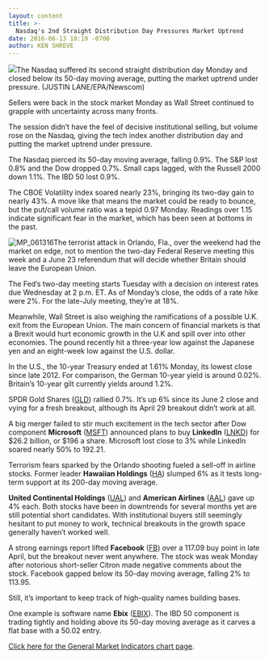 ```yaml
---
layout: content
title: >-
  Nasdaq's 2nd Straight Distribution Day Pressures Market Uptrend
date: 2016-06-13 18:19 -0700
author: KEN SHREVE
---
```






![](https://www.investors.com/wp-content/uploads/2016/06/BIGPIC-061316-newscom-1.jpg)The Nasdaq suffered its second straight distribution day Monday and closed below its 50-day moving average, putting the market uptrend under pressure. (JUSTIN LANE/EPA/Newscom)









Sellers were back in the stock market Monday as Wall Street continued to grapple with uncertainty across many fronts.


The session didn’t have the feel of decisive institutional selling, but volume rose on the Nasdaq, giving the tech index another distribution day and putting the market uptrend under pressure.


The Nasdaq pierced its 50-day moving average, falling 0.9%. The S&P lost 0.8% and the Dow dropped 0.7%. Small caps lagged, with the Russell 2000 down 1.1%. The IBD 50 lost 0.9%.


The CBOE Volatility index soared nearly 23%, bringing its two-day gain to nearly 43%. A move like that means the market could be ready to bounce, but the put/call volume ratio was a tepid 0.97 Monday. Readings over 1.15 indicate significant fear in the market, which has been seen at bottoms in the past.


![MP_061316](https://www.investors.com/wp-content/uploads/2016/06/MP_061316-192x300.jpg)The terrorist attack in Orlando, Fla., over the weekend had the market on edge, not to mention the two-day Federal Reserve meeting this week and a June 23 referendum that will decide whether Britain should leave the European Union.


The Fed’s two-day meeting starts Tuesday with a decision on interest rates due Wednesday at 2 p.m. ET. As of Monday’s close, the odds of a rate hike were 2%. For the late-July meeting, they’re at 18%.


Meanwhile, Wall Street is also weighing the ramifications of a possible U.K. exit from the European Union. The main concern of financial markets is that a Brexit would hurt economic growth in the U.K and spill over into other economies. The pound recently hit a three-year low against the Japanese yen and an eight-week low against the U.S. dollar.


In the U.S., the 10-year Treasury ended at 1.61% Monday, its lowest close since late 2012. For comparison, the German 10-year yield is around 0.02%. Britain’s 10-year gilt currently yields around 1.2%.


SPDR Gold Shares ([GLD](https://research.investors.com/quote.aspx?symbol=GLD)) rallied 0.7%. It’s up 6% since its June 2 close and vying for a fresh breakout, although its April 29 breakout didn’t work at all.


A big merger failed to stir much excitement in the tech sector after Dow component **Microsoft** ([MSFT](https://research.investors.com/quote.aspx?symbol=MSFT)) announced plans to buy **LinkedIn** ([LNKD](https://research.investors.com/quote.aspx?symbol=LNKD)) for $26.2 billion, or $196 a share. Microsoft lost close to 3% while LinkedIn soared nearly 50% to 192.21.


Terrorism fears sparked by the Orlando shooting fueled a sell-off in airline stocks. Former leader **Hawaiian Holdings** ([HA](https://research.investors.com/quote.aspx?symbol=HA)) slumped 6% as it tests long-term support at its 200-day moving average.


**United Continental Holdings** ([UAL](https://research.investors.com/quote.aspx?symbol=UAL)) and **American Airlines** ([AAL](https://research.investors.com/quote.aspx?symbol=AAL)) gave up 4% each. Both stocks have been in downtrends for several months yet are still potential short candidates. With institutional buyers still seemingly hesitant to put money to work, technical breakouts in the growth space generally haven’t worked well.


A strong earnings report lifted **Facebook** ([FB](https://research.investors.com/quote.aspx?symbol=FB)) over a 117.09 buy point in late April, but the breakout never went anywhere. The stock was weak Monday after notorious short-seller Citron made negative comments about the stock. Facebook gapped below its 50-day moving average, falling 2% to 113.95.


Still, it’s important to keep track of high-quality names building bases.


One example is software name **Ebix** ([EBIX](https://research.investors.com/quote.aspx?symbol=EBIX)). The IBD 50 component is trading tightly and holding above its 50-day moving average as it carves a flat base with a 50.02 entry.


[Click here for the General Market Indicators chart page](https://www.investors.com/wp-content/uploads/2016/06/IBD1306154412GMI.pdf).




